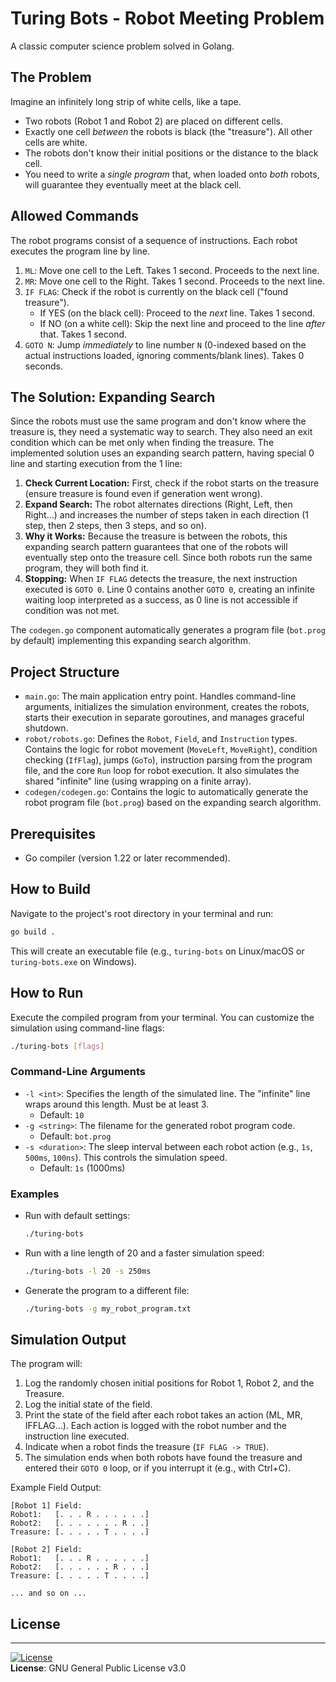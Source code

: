 # Turing Bots - Robot Meeting Problem

A classic computer science problem solved in Golang.

## The Problem

Imagine an infinitely long strip of white cells, like a tape.
*   Two robots (Robot 1 and Robot 2) are placed on different cells.
*   Exactly one cell *between* the robots is black (the "treasure"). All other cells are white.
*   The robots don't know their initial positions or the distance to the black cell.
*   You need to write a *single program* that, when loaded onto *both* robots, will guarantee they eventually meet at the black cell.

## Allowed Commands

The robot programs consist of a sequence of instructions. Each robot executes the program line by line.

1.  `ML`: Move one cell to the Left. Takes 1 second. Proceeds to the next line.
2.  `MR`: Move one cell to the Right. Takes 1 second. Proceeds to the next line.
3.  `IF FLAG`: Check if the robot is currently on the black cell ("found treasure").
    *   If YES (on the black cell): Proceed to the *next* line. Takes 1 second.
    *   If NO (on a white cell): Skip the next line and proceed to the line *after* that. Takes 1 second.
4.  `GOTO N`: Jump *immediately* to line number `N` (0-indexed based on the actual instructions loaded, ignoring comments/blank lines). Takes 0 seconds.

## The Solution: Expanding Search

Since the robots must use the same program and don't know where the treasure is, they need a systematic way to search. They also need an exit condition which can be met only when finding the treasure. The implemented solution uses an expanding search pattern, having special 0 line and starting execution from the 1 line:

1.  **Check Current Location:** First, check if the robot starts on the treasure (ensure treasure is found even if generation went wrong).
2.  **Expand Search:** The robot alternates directions (Right, Left, then Right...) and increases the number of steps taken in each direction (1 step, then 2 steps, then 3 steps, and so on).
3.  **Why it Works:** Because the treasure is between the robots, this expanding search pattern guarantees that one of the robots will eventually step onto the treasure cell. Since both robots run the same program, they will both find it.
4.  **Stopping:** When `IF FLAG` detects the treasure, the next instruction executed is `GOTO 0`. Line 0 contains another `GOTO 0`, creating an infinite waiting loop interpreted as a success, as 0 line is not accessible if condition was not met.

The `codegen.go` component automatically generates a program file (`bot.prog` by default) implementing this expanding search algorithm.

## Project Structure

*   `main.go`: The main application entry point. Handles command-line arguments, initializes the simulation environment, creates the robots, starts their execution in separate goroutines, and manages graceful shutdown.
*   `robot/robots.go`: Defines the `Robot`, `Field`, and `Instruction` types. Contains the logic for robot movement (`MoveLeft`, `MoveRight`), condition checking (`IfFlag`), jumps (`GoTo`), instruction parsing from the program file, and the core `Run` loop for robot execution. It also simulates the shared "infinite" line (using wrapping on a finite array).
*   `codegen/codegen.go`: Contains the logic to automatically generate the robot program file (`bot.prog`) based on the expanding search algorithm.

## Prerequisites

*   Go compiler (version 1.22 or later recommended).

## How to Build

Navigate to the project's root directory in your terminal and run:

```bash
go build .
```

This will create an executable file (e.g., `turing-bots` on Linux/macOS or `turing-bots.exe` on Windows).

## How to Run

Execute the compiled program from your terminal. You can customize the simulation using command-line flags:

```bash
./turing-bots [flags]
```

### Command-Line Arguments

*   `-l <int>`: Specifies the length of the simulated line. The "infinite" line wraps around this length. Must be at least 3.
    *   Default: `10`
*   `-g <string>`: The filename for the generated robot program code.
    *   Default: `bot.prog`
*   `-s <duration>`: The sleep interval between each robot action (e.g., `1s`, `500ms`, `100ns`). This controls the simulation speed.
    *   Default: `1s` (1000ms)

### Examples

*   Run with default settings:
    ```bash
    ./turing-bots
    ```
*   Run with a line length of 20 and a faster simulation speed:
    ```bash
    ./turing-bots -l 20 -s 250ms
    ```
*   Generate the program to a different file:
    ```bash
    ./turing-bots -g my_robot_program.txt
    ```

## Simulation Output

The program will:
1.  Log the randomly chosen initial positions for Robot 1, Robot 2, and the Treasure.
2.  Log the initial state of the field.
3.  Print the state of the field after each robot takes an action (ML, MR, IFFLAG...). Each action is logged with the robot number and the instruction line executed.
4.  Indicate when a robot finds the treasure (`IF FLAG -> TRUE`).
5.  The simulation ends when both robots have found the treasure and entered their `GOTO 0` loop, or if you interrupt it (e.g., with Ctrl+C).

Example Field Output:

```
[Robot 1] Field:
Robot1:   [. . . R . . . . . .]
Robot2:   [. . . . . . . R . .]
Treasure: [. . . . . T . . . .]

[Robot 2] Field:
Robot1:   [. . . R . . . . . .]
Robot2:   [. . . . . . R . . .]
Treasure: [. . . . . T . . . .]

... and so on ...
```

## License

---

[![License](https://img.shields.io/badge/license-GPLv3-blue.svg)](#)  
**License**: GNU General Public License v3.0  
